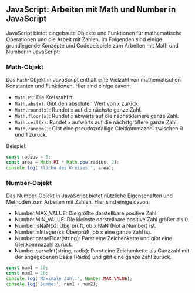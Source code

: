 ## JavaScript: Arbeiten mit Math und Number in JavaScript

JavaScript bietet eingebaute Objekte und Funktionen für mathematische Operationen und die Arbeit mit Zahlen. Im Folgenden sind einige grundlegende Konzepte und Codebeispiele zum Arbeiten mit Math und Number in JavaScript:

### Math-Objekt

Das `Math`-Objekt in JavaScript enthält eine Vielzahl von mathematischen Konstanten und Funktionen. Hier sind einige davon:

- `Math.PI`: Die Kreiszahl π.
- `Math.abs(x)`: Gibt den absoluten Wert von `x` zurück.
- `Math.round(x)`: Rundet `x` auf die nächste ganze Zahl.
- `Math.floor(x)`: Rundet `x` abwärts auf die nächstkleinere ganze Zahl.
- `Math.ceil(x)`: Rundet `x` aufwärts auf die nächstgrößere ganze Zahl.
- `Math.random()`: Gibt eine pseudozufällige Gleitkommazahl zwischen 0 und 1 zurück.

Beispiel:

```javascript
const radius = 5;
const area = Math.PI * Math.pow(radius, 2);
console.log('Fläche des Kreises:', area);
```

### Number-Objekt
Das Number-Objekt in JavaScript bietet nützliche Eigenschaften und Methoden zum Arbeiten mit Zahlen. Hier sind einige davon:

- Number.MAX_VALUE: Die größte darstellbare positive Zahl.
- Number.MIN_VALUE: Die kleinste darstellbare positive Zahl größer als 0.
- Number.isNaN(x): Überprüft, ob x NaN (Not a Number) ist.
- Number.isInteger(x): Überprüft, ob x eine ganze Zahl ist.
- Number.parseFloat(string): Parst eine Zeichenkette und gibt eine Gleitkommazahl zurück.
- Number.parseInt(string, radix): Parst eine Zeichenkette als Ganzzahl mit der angegebenen Basis (Radix) und gibt eine ganze Zahl zurück.

```javascript
const num1 = 10;
const num2 = 20;
console.log('Maximale Zahl:', Number.MAX_VALUE);
console.log('Summe:', num1 + num2);
```
